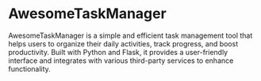 # AwesomeTaskManager
AwesomeTaskManager is a simple and efficient task management tool that helps users to organize their daily activities, track progress, and boost productivity. Built with Python and Flask, it provides a user-friendly interface and integrates with various third-party services to enhance functionality.
